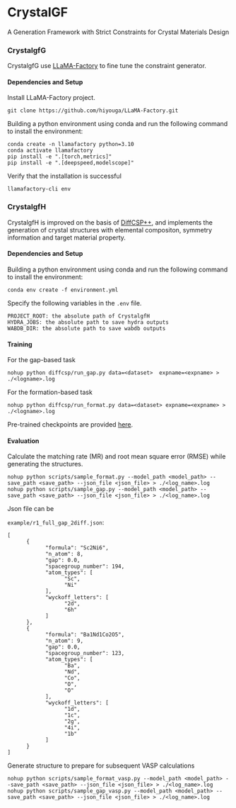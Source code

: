 # CrystalGF
A Generation Framework with Strict Constraints for Crystal Materials Design

### CrystalgfG

CrystalgfG use [LLaMA-Factory](https://github.com/hiyouga/LLaMA-Factory) to fine tune the constraint generator.

#### Dependencies and Setup

Install LLaMA-Factory project.

```
git clone https://github.com/hiyouga/LLaMA-Factory.git
```

Building a python environment using conda and run the following command to install the environment:

```
conda create -n llamafactory python=3.10
conda activate llamafactory
pip install -e ".[torch,metrics]"
pip install -e ".[deepspeed,modelscope]"
```

Verify that the installation is successful

```
llamafactory-cli env
```

### CrystalgfH

CrystalgfH is improved on the basis of [DiffCSP++](https://github.com/jiaor17/DiffCSP-PP), and implements the generation of crystal structures with elemental compositon, symmetry information and target material property.


#### Dependencies and Setup

Building a python environment using conda and run the following command to install the environment:

```
conda env create -f environment.yml
```

Specify the following variables in the `.env` file.

```
PROJECT_ROOT: the absolute path of CrystalgfH
HYDRA_JOBS: the absolute path to save hydra outputs
WABDB_DIR: the absolute path to save wabdb outputs
```

#### Training

For the gap-based task
```
nohup python diffcsp/run_gap.py data=<dataset>  expname=<expname> > ./<logname>.log
```

For the formation-based task
```
nohup python diffcsp/run_format.py data=<dataset> expname=<expname> > ./<logname>.log
```
Pre-trained checkpoints are provided [here](https://www.modelscope.cn/models/chachapro/CrystalGF).

#### Evaluation

Calculate the matching rate (MR) and root mean square error (RMSE) while generating the structures.

```
nohup python scripts/sample_format.py --model_path <model_path> --save_path <save_path> --json_file <json_file> > ./<log_name>.log
nohup python scripts/sample_gap.py --model_path <model_path> --save_path <save_path> --json_file <json_file> > ./<log_name>.log
```

Json file can be

`example/r1_full_gap_2diff.json`:

```
[
      {
            "formula": "Sc2Ni6",
            "n_atom": 8,
            "gap": 0.0,
            "spacegroup_number": 194,
            "atom_types": [
                  "Sc",
                  "Ni"
            ],
            "wyckoff_letters": [
                  "2d",
                  "6h"
            ]
      },
      {
            "formula": "Ba1Nd1Co2O5",
            "n_atom": 9,
            "gap": 0.0,
            "spacegroup_number": 123,
            "atom_types": [
                  "Ba",
                  "Nd",
                  "Co",
                  "O",
                  "O"
            ],
            "wyckoff_letters": [
                  "1d",
                  "1c",
                  "2g",
                  "4i",
                  "1b"
            ]
      }
]
```

Generate structure to prepare for subsequent VASP calculations
```
nohup python scripts/sample_format_vasp.py --model_path <model_path> --save_path <save_path> --json_file <json_file> > ./<log_name>.log
nohup python scripts/sample_gap_vasp.py --model_path <model_path> --save_path <save_path> --json_file <json_file> > ./<log_name>.log
```




